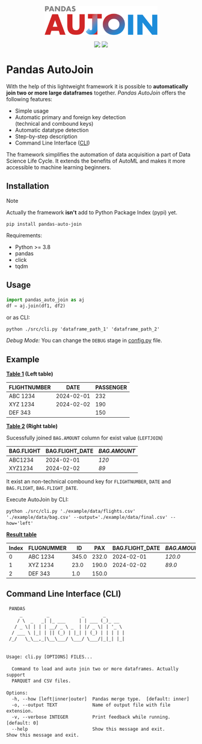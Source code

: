 <p align="center">
<img src="./assets/logo.svg" width="300" />
</p>

<p align="center">
<img src="https://img.shields.io/badge/version-0.1.3-blue" /> <img src="https://img.shields.io/github/license/bitnulleins/pandas_auto_join" /> 
</p>

# Pandas AutoJoin

With the help of this lightweight framework it is possible to **automatically join two or more large dataframes** together. _Pandas AutoJoin_ offers the following features:

-   Simple usage
-   Automatic primary and foreign key detection<br />(technical and combound keys)
-   Automatic datatype detection
-   Step-by-step description
-   Command Line Interface ([CLI](#command-line-interface-cli))

The framework simplifies the automation of data acquisition a part of Data Science Life Cycle. It extends the benefits of AutoML and makes it more accessible to machine learning beginners.

## Installation

> [!NOTE]  
> Actually the framework **isn't** add to Python Package Index (pypi) yet.

```shell
pip install pandas-auto-join
```

Requirements:

-   Python >= 3.8
-   pandas
-   click
-   tqdm

## Usage

```python
import pandas_auto_join as aj
df = aj.join(df1, df2)
```

or as CLI:

```shell
python ./src/cli.py 'dataframe_path_1' 'dataframe_path_2'
```

_Debug Mode:_ You can change the `DEBUG` stage in [config.py](./src/config.py) file.

## Example

**[Table 1](./example/data/flights.csv) (Left table)**

| FLIGHTNUMBER | DATE       | PASSENGER |
| ------------ | ---------- | --------- |
| ABC 1234     | 2024-02-01 | 232       |
| XYZ 1234     | 2024-02-02 | 190       |
| DEF 343      |            | 150       |

**[Table 2](./example/data/bag.csv) (Right table)**

Sucessfully joined `BAG.AMOUNT` column for exist value (`LEFTJOIN`)

| BAG.FLIGHT | BAG.FLIGHT_DATE | _BAG.AMOUNT_ |
| ---------- | --------------- | ------------ |
| ABC1234    | 2024-02-01      | _120_        |
| XYZ1234    | 2024-02-02      | _89_         |

It exist an non-technical combound key for `FLIGHTNUMBER`, `DATE` and `BAG.FLIGHT`, `BAG.FLIGHT_DATE`.

Execute AutoJoin by CLI:

```shell
python ./src/cli.py './example/data/flights.csv' './example/data/bag.csv' --output='./example/data/final.csv' --how='left'
```

**[Result table](./example/data/final.csv)**

| Index | FLUGNUMMER | ID    | PAX   | BAG.FLIGHT_DATE | _BAG.AMOUNT_ |
| ----- | ---------- | ----- | ----- | --------------- | ------------ |
| 0     | ABC 1234   | 345.0 | 232.0 | 2024-02-01      | _120.0_      |
| 1     | XYZ 1234   | 23.0  | 190.0 | 2024-02-02      | _89.0_       |
| 2     | DEF 343    | 1.0   | 150.0 |                 |              |

## Command Line Interface (CLI)

```shell
 PANDAS
     _         _            _       _
    / \  _   _| |_ ___     | | ___ (_)_ __
   / _ \| | | | __/ _ \ _  | |/ _ \| | '_ \
  / ___ \ |_| | || (_) | |_| | (_) | | | | |
 /_/   \_\__,_|\__\___/ \___/ \___/|_|_| |_|


Usage: cli.py [OPTIONS] FILES...

  Command to load and auto join two or more dataframes. Actually support
  PARQUET and CSV files.

Options:
  -h, --how [left|inner|outer]  Pandas merge type.  [default: inner]
  -o, --output TEXT             Name of output file with file extension.
  -v, --verbose INTEGER         Print feedback while running.  [default: 0]
  --help                        Show this message and exit.                     Show this message and exit.
```
